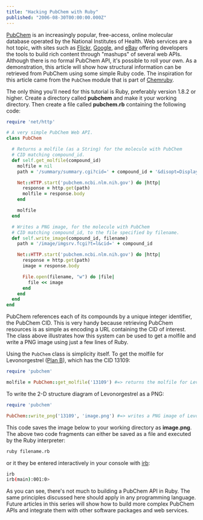 ```yaml
---
title: "Hacking PubChem with Ruby"
published: "2006-08-30T00:00:00.000Z"
---
```


<a href="http://pubchem.ncbi.nlm.nih.gov/">PubChem</a> is an increasingly popular, free-access, online molecular database operated by the National Institutes of Health. Web services are a hot topic, with sites such as <a href="http://www.flickr.com/services/api/">Flickr</a>, <a href="http://www.google.com/apis/">Google</a>, and <a href="http://developer.ebay.com/common/api/">eBay</a> offering developers the tools to build rich content through "mashups" of several web APIs. Although there is no formal PubChem API, it's possible to roll your own. As a demonstration, this article will show how structural information can be retrieved from PubChem using some simple Ruby code. The inspiration for this article came from the `PubChem` module that is part of <a href="http://chemruby.org">Chemruby</a>.

The only thing you'll need for this tutorial is Ruby, preferably version 1.8.2 or higher. Create a directory called **pubchem** and make it your working directory. Then create a file called **pubchem.rb** containing the following code:

```ruby
require 'net/http'

# A very simple PubChem Web API.
class PubChem

  # Returns a molfile (as a String) for the molecule with PubChem
  # CID matching compound_id.
  def self.get_molfile(compound_id)
    molfile = nil
    path = '/summary/summary.cgi?cid=' + compound_id + '&disopt=DisplaySDF'

    Net::HTTP.start('pubchem.ncbi.nlm.nih.gov') do |http|
      response = http.get(path)
      molfile = response.body
    end

    molfile
  end

  # Writes a PNG image, for the molecule with PubChem
  # CID matching compound_id, to the file specified by filename.
  def self.write_image(compound_id, filename)
    path = '/image/imgsrv.fcgi?t=l&cid=' + compound_id

    Net::HTTP.start('pubchem.ncbi.nlm.nih.gov') do |http|
      response = http.get(path)
      image = response.body

      File.open(filename, "w") do |file|
        file << image
      end
    end
  end
end
```

PubChem references each of its compounds by a unique integer identifier, the PubChem CID. This is very handy because retrieving PubChem resources is as simple as encoding a URL containing the CID of interest. The class above illustrates how this system can be used to get a molfile and write a PNG image using just a few lines of Ruby.

Using the `PubChem` class is simplicity itself. To get the molfile for Levonorgestrel (<a href="http://www.go2planb.com/ForConsumers/Index.aspx">Plan B</a>), which has the CID 13109:

```ruby
require 'pubchem'

molfile = PubChem::get_molfile('13109') #=> returns the molfile for Levonorgestrel as a String
```

To write the 2-D structure diagram of Levonorgestrel as a PNG:

```ruby
require 'pubchem'

PubChem::write_png('13109', 'image.png') #=> writes a PNG image of Levonorgestrel
```

This code saves the image below to your working directory as **image.png**. The above two code fragments can either be saved as a file and executed by the Ruby interpreter:

```bash
ruby filename.rb
```

or it they be entered interactively in your console with <a href="http://tryruby.hobix.com/">irb</a>:

```bash
irb
irb(main):001:0>  
```  

As you can see, there's not much to building a PubChem API in Ruby. The same principles discussed here should apply in any programming language. Future articles in this series will show how to build more complex PubChem APIs and integrate them with other software packages and web services.